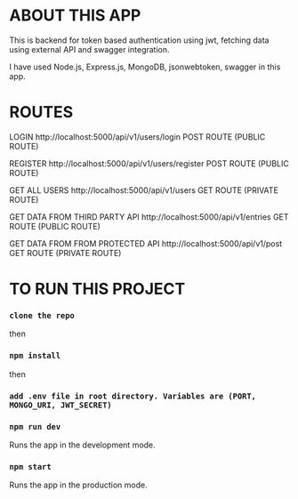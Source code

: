 # ABOUT THIS APP

This is backend for token based authentication using jwt, fetching data using external API and swagger integration.

I have used Node.js, Express.js, MongoDB, jsonwebtoken, swagger in this app.

# ROUTES

LOGIN
http://localhost:5000/api/v1/users/login  POST ROUTE (PUBLIC ROUTE)

REGISTER
http://localhost:5000/api/v1/users/register  POST ROUTE (PUBLIC ROUTE)

GET ALL USERS
http://localhost:5000/api/v1/users  GET ROUTE (PRIVATE ROUTE)

GET DATA FROM THIRD PARTY API
http://localhost:5000/api/v1/entries  GET ROUTE (PUBLIC ROUTE)

GET DATA FROM FROM PROTECTED API
http://localhost:5000/api/v1/post  GET ROUTE (PRIVATE ROUTE)

# TO RUN THIS PROJECT
### `clone the repo`
then
### `npm install`
then
### `add .env file in root directory. Variables are (PORT, MONGO_URI, JWT_SECRET)`
### `npm run dev` 
Runs the app in the development mode.
### `npm start`
Runs the app in the production mode.
